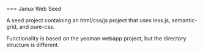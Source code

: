=== Janux Web Seed

A seed project containing an html/css/js project that uses less.js,
semantic-grid, and pure-css.

Functionality is based on the yeoman webapp project, but the directory structure
is different.
